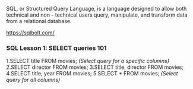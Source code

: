 SQL, or Structured Query Language, is a language designed to allow both technical and non - technical users query, manipulate, and transform data from a relational database.

https://sqlbolt.com/

### SQL Lesson 1: SELECT queries 101 ###
1.SELECT title FROM movies; *(Select query for a specific columns)*
2.SELECT director FROM movies;
3.SELECT title, director FROM movies;
4.SELECT title, year FROM movies;
5.SELECT * FROM movies; *(Select query for all columns)*